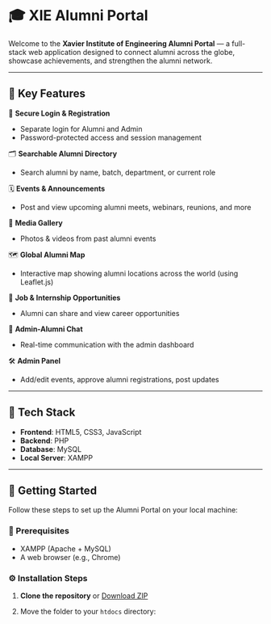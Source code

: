 # 🎓 XIE Alumni Portal

Welcome to the **Xavier Institute of Engineering Alumni Portal** — a full-stack web application designed to connect alumni across the globe, showcase achievements, and strengthen the alumni network.


---

## 🌟 Key Features

🔐 **Secure Login & Registration**  
- Separate login for Alumni and Admin  
- Password-protected access and session management  

🗂️ **Searchable Alumni Directory**  
- Search alumni by name, batch, department, or current role  

🗓️ **Events & Announcements**  
- Post and view upcoming alumni meets, webinars, reunions, and more  

📸 **Media Gallery**  
- Photos & videos from past alumni events  

🗺️ **Global Alumni Map**  
- Interactive map showing alumni locations across the world (using Leaflet.js)

💼 **Job & Internship Opportunities**  
- Alumni can share and view career opportunities

💬 **Admin-Alumni Chat**  
- Real-time communication with the admin dashboard

🛠️ **Admin Panel**  
- Add/edit events, approve alumni registrations, post updates

---

## 🧰 Tech Stack

- **Frontend**: HTML5, CSS3, JavaScript  
- **Backend**: PHP  
- **Database**: MySQL  
- **Local Server**: XAMPP

---

## 🚀 Getting Started

Follow these steps to set up the Alumni Portal on your local machine:

### 📌 Prerequisites
- XAMPP (Apache + MySQL)
- A web browser (e.g., Chrome)

### ⚙️ Installation Steps

1. **Clone the repository** or [Download ZIP](https://kuleaniruddha.github.io/alumni-portal/)

2. Move the folder to your `htdocs` directory:
